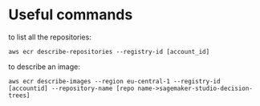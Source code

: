 # Useful commands

to list all the repositories:
```
aws ecr describe-repositories --registry-id [account_id]
```

to describe an image:
```
aws ecr describe-images --region eu-central-1 --registry-id [accountid] --repository-name [repo name->sagemaker-studio-decision-trees]
```
